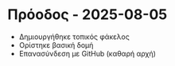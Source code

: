 # Πρόοδος - 2025-08-05

- Δημιουργήθηκε τοπικός φάκελος
- Ορίστηκε βασική δομή
- Επανασύνδεση με GitHub (καθαρή αρχή)